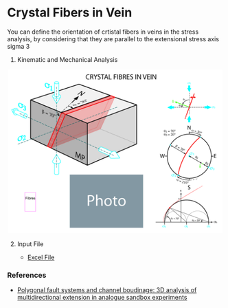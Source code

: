 # Crystal Fibers in Vein

You can define the orientation of crtistal fibers in veins in the stress analysis, by considering that they are parallel to the extensional stress axis sigma 3 

1. Kinematic and Mechanical Analysis

<p align="center">
    <img src="./images/crystal_fibers_in_vein.jpg" width="500">
</p>

2. Input File

    - [Excel File](./inputFiles/excelFile.md)

### References
- [Polygonal fault systems and channel boudinage: 3D analysis of multidirectional extension in analogue sandbox experiments](https://www.researchgate.net/publication/229182350_Polygonal_fault_systems_and_channel_boudinage_3D_analysis_of_multidirectional_extension_in_analogue_sandbox_experiments)